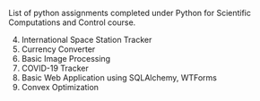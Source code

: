 List of python assignments completed under Python for Scientific Computations and Control course.

04. International Space Station Tracker
05. Currency Converter
06. Basic Image Processing
07. COVID-19 Tracker
08. Basic Web Application using SQLAlchemy, WTForms
09. Convex Optimization

